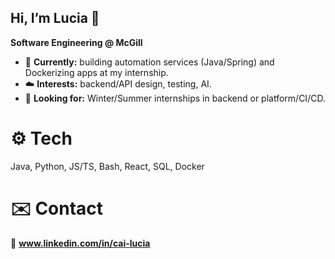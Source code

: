 ## Hi, I’m Lucia 👋

**Software Engineering @ McGill**

- 🔭 **Currently:** building automation services (Java/Spring) and Dockerizing apps at my internship.
- ☁️ **Interests:** backend/API design, testing, AI.
- 🎯 **Looking for:** Winter/Summer internships in backend or platform/CI/CD.

# ⚙️ Tech
Java, Python, JS/TS, Bash, React, SQL, Docker

# ✉️ Contact
📧 **www.linkedin.com/in/cai-lucia**
